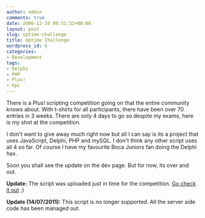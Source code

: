 ```yaml
---
author: admin
comments: true
date: 2006-12-16 06:51:52+00:00
layout: post
slug: uptime-challenge
title: Uptime Challenge
wordpress_id: 6
categories:
- Development
tags:
- Delphi
- PHP
- Plus!
- UpC
---
```


There is a Plus! scripting competition going on that the entire community knows about. With t-shirts for all participants, there have been over 70 entries in 3 weeks. There are only 4 days to go so despite my exams, here is my shot at the competition.

I don't want to give away much right now but all I can say is its a project that uses JavaScript, Delphi, PHP and mySQL. I don't think any other script uses all 4 so far. Of course I have my favourite Boca Juniors fan doing the Delphi hax.

Soon you shall see the update on the dev page. But for now, its over and out.

**Update:** The script was uploaded just in time for the competition. [Go check it out](http://karunab.com/uptime) ;)

**Update (14/07/2011):** This script is no longer supported. All the server side code has been managed out.
